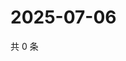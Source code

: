# 2025-07-06

共 0 条

<!-- BEGIN ZHIHUQUESTIONS -->
<!-- 最后更新时间 Sun Jul 06 2025 19:10:09 GMT+0800 (China Standard Time) -->

<!-- END ZHIHUQUESTIONS -->
